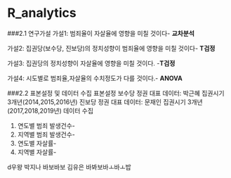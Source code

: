 # R_analytics

###2.1 연구가설
가설1: 범죄율이 자살율에 영향을 미칠 것이다- **교차분석**

가설2: 집권당(보수당, 진보당)의 정치성향이 범죄율에 영향을 미칠 것이다- **T검정**

가설3: 집권당의 정치성향이 자살율에 영향을 미칠 것이다. -**T검정**

가설4: 시도별로 범죄율,자살율의 수치정도가 다를 것이다.- **ANOVA**

###2.2 표본설정 및 데이터 수집 
표본설정 
보수당 정권 대표 데이터: 박근혜 집권시기 3개년(2014,2015,2016년) 
진보당 정권 대표 데이터: 문재인 집권시기 3개년(2017,2018,2019년)
데이터 수집
1. 연도별 범죄 발생건수- 
2. 지역별 범죄 발생건수- 
3. 연도별 자살률-
4. 지역별 자살률- 

d우왕 박지나 바보바보 
김유은 바봐보바ㅗ바ㅗ밥
